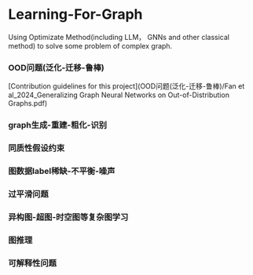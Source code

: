 # Learning-For-Graph
Using Optimizate Method(including LLM， GNNs and other classical method) to solve some problem of complex graph.

### OOD问题(泛化-迁移-鲁棒)

[Contribution guidelines for this project](OOD问题(泛化-迁移-鲁棒)/Fan et al_2024_Generalizing Graph Neural Networks on Out-of-Distribution Graphs.pdf)

### graph生成-重建-粗化-识别

### 同质性假设约束

### 图数据label稀缺-不平衡-噪声

### 过平滑问题

### 异构图-超图-时空图等复杂图学习

### 图推理

### 可解释性问题
